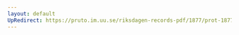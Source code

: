 ```yaml
---
layout: default
UpRedirect: https://pruto.im.uu.se/riksdagen-records-pdf/1877/prot-1877--ak--027/prot-1877--ak--027_021.pdf
---
```

